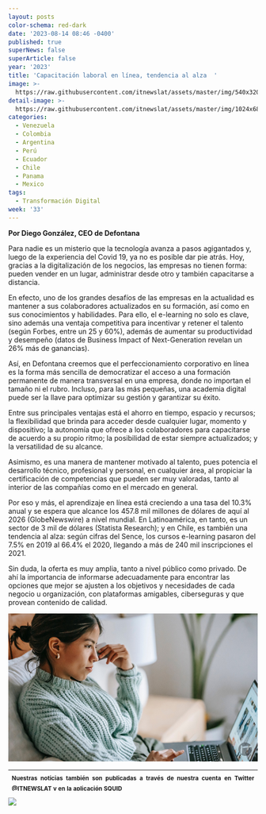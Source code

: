 ```yaml
---
layout: posts
color-schema: red-dark
date: '2023-08-14 08:46 -0400'
published: true
superNews: false
superArticle: false
year: '2023'
title: 'Capacitación laboral en línea, tendencia al alza  '
image: >-
  https://raw.githubusercontent.com/itnewslat/assets/master/img/540x320/mujer-en-mueble-con-laptop-p.jpg
detail-image: >-
  https://raw.githubusercontent.com/itnewslat/assets/master/img/1024x680/mujer-en-mueble-con-laptop-g.jpg
categories:
  - Venezuela
  - Colombia
  - Argentina
  - Perú
  - Ecuador
  - Chile
  - Panama
  - Mexico
tags:
  - Transformación Digital
week: '33'
---
```

**Por Diego González, CEO de Defontana**

Para nadie es un misterio que la tecnología avanza a pasos agigantados y, luego de la experiencia del Covid 19, ya no es posible dar pie atrás. Hoy, gracias a la digitalización de los negocios, las empresas no tienen forma: pueden vender en un lugar, administrar desde otro y también capacitarse a distancia.

En efecto, uno de los grandes desafíos de las empresas en la actualidad es mantener a sus colaboradores actualizados en su formación, así como en sus conocimientos y habilidades. Para ello, el e-learning no solo es clave, sino además una ventaja competitiva para incentivar y retener el talento (según Forbes, entre un 25 y 60%), además de aumentar su productividad y desempeño (datos de Business Impact of Next-Generation revelan un 26% más de ganancias).

Así, en Defontana creemos que el perfeccionamiento corporativo en línea es la forma más sencilla de democratizar el acceso a una formación permanente de manera transversal en una empresa, donde no importan el tamaño ni el rubro. Incluso, para las más pequeñas, una academia digital puede ser la llave para optimizar su gestión y garantizar su éxito.

Entre sus principales ventajas está el ahorro en tiempo, espacio y recursos; la flexibilidad que brinda para acceder desde cualquier lugar, momento y dispositivo; la autonomía que ofrece a los colaboradores para capacitarse de acuerdo a su propio ritmo; la posibilidad de estar siempre actualizados; y la versatilidad de su alcance. 

Asimismo, es una manera de mantener motivado al talento, pues potencia el desarrollo técnico, profesional y personal, en cualquier área, al propiciar la certificación de competencias que pueden ser muy valoradas, tanto al interior de las compañías como en el mercado en general.

Por eso y más, el aprendizaje en línea está creciendo a una tasa del 10.3% anual y se espera que alcance los 457.8 mil millones de dólares de aquí al 2026 (GlobeNewswire) a nivel mundial. En Latinoamérica, en tanto, es un sector de 3 mil de dólares (Statista Research); y en Chile, es también una tendencia al alza: según cifras del Sence, los cursos e-learning pasaron del 7.5% en 2019 al 66.4% el 2020, llegando a más de 240 mil inscripciones el 2021.

Sin duda, la oferta es muy amplia, tanto a nivel público como privado. De ahí la importancia de informarse adecuadamente para encontrar las opciones que mejor se ajusten a los objetivos y necesidades de cada negocio u organización, con plataformas amigables, ciberseguras y que provean contenido de calidad.

![](https://raw.githubusercontent.com/itnewslat/assets/master/img/540x320/mujer-en-mueble-con-laptop-p.jpg)

<table style="height: 42px;" width="569">
<tbody>
<tr>
<td style="text-align: justify;"><sub><strong>Nuestras noticias también son publicadas a través de nuestra cuenta en Twitter <a href="https://twitter.com/itnewslat?lang=es">@ITNEWSLAT</a> y en la aplicación <a href="https://squidapp.co/en/">SQUID</a></strong></sub></td>
</tr>
</tbody>
</table>

<img src="https://tracker.metricool.com/c3po.jpg?hash=56f88a41e39ab42c063cc51676587a04"/>
